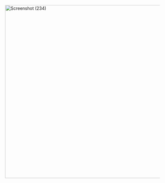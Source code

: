 <img width="970" height="563" alt="Screenshot (234)" src="https://github.com/user-attachments/assets/bf79c095-108d-40f4-9d35-82d83f530808" />
